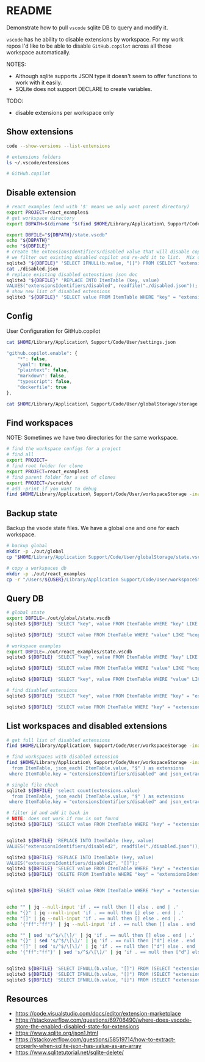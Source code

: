 # README

Demonstrate how to pull `vscode` sqlite DB to query and modify it.  

`vscode` has he ability to disable extensions by workspace.  For my work repos I'd like to be able to disable `GitHub.copilot` across all those workspace automatically.  

NOTES:

* Although sqlite supports JSON type it doesn't seem to offer functions to work with it easily.  
* SQLite does not support DECLARE to create variables.  

TODO:  

* disable extensions per workspace only

## Show extensions

```sh
code --show-versions --list-extensions

# extensions folders 
ls ~/.vscode/extensions

# GitHub.copilot
```

## Disable extension

```bash
# react_examples (end with '$' means we only want parent directory)
export PROJECT=react_examples$
# get workspace directory
export DBPATH=$(dirname "$(find $HOME/Library/Application\ Support/Code/User/workspaceStorage -iname "workspace.json" -exec jq --arg filename {} -c '. | {"folder": .folder, "filename": $filename}' {} \; | jq -s '.' | jq --arg project "${PROJECT}" '.[] | select(.folder != null) | select(.folder | test(".*\( $project )"))' | jq -s -r '.[].filename' | tail -n 1)")

export DBFILE="${DBPATH}/state.vscdb"
echo "${DBPATH}"
echo "${DBFILE}"
# create the extensionsIdentifiers/disabled value that will disable copilot.  
# we filter out existing disabled copilot and re-add it to list.  Mix of sql and jq to add to modify json document.  
sqlite3 "${DBFILE}" 'SELECT IFNULL(b.value, "[]") FROM (SELECT "extensionsIdentifiers/disabled" as keyname) as A LEFT OUTER JOIN ItemTable as B ON a.keyname=b.key;' | jq --arg id "github.copilot" --arg guid "23c4aeee-f844-43cd-b53e-1113e483f1a6" '[.[] | del(select(.id==$id)) | select(. != null)] | . += [{"id": $id, "uuid": $guid}]' > ./disabled.json
cat ./disabled.json
# replace existing disabled extenstions json doc
sqlite3 "${DBFILE}" 'REPLACE INTO ItemTable (key, value)
VALUES("extensionsIdentifiers/disabled", readfile("./disabled.json"));'
# show new list of disabled extensions
sqlite3 "${DBFILE}" 'SELECT value FROM ItemTable WHERE "key" = "extensionsIdentifiers/disabled";' | jq .
```


## Config

User Configuration for GitHub.copilot  

```bash
cat $HOME/Library/Application\ Support/Code/User/settings.json
```

```js
"github.copilot.enable": {
    "*": false,
    "yaml": true,
    "plaintext": false,
    "markdown": false,
    "typescript": false,
    "dockerfile": true
},
```

```bash
cat $HOME/Library/Application\ Support/Code/User/globalStorage/storage.json | jq .
```

## Find workspaces

NOTE: Sometimes we have two directories for the same workspace.  

```bash
# find the workspace configs for a project
# find all
export PROJECT=
# find root folder for clone
export PROJECT=react_examples$
# find parent folder for a set of clones
export PROJECT=/scratch/
# add -print if you want to debug
find $HOME/Library/Application\ Support/Code/User/workspaceStorage -iname "workspace.json" -exec jq --arg filename {} -c '. | {"folder": .folder, "filename": $filename}' {} \; | jq -s '.' | jq --arg project "${PROJECT}" '.[] | select(.folder != null) | select(.folder | test(".*\( $project )"))' | jq -s .
```

## Backup state

Backup the vsode state files.  We have a global one and one for each workspace.  

```bash
# backup global
mkdir -p ./out/global
cp "$HOME/Library/Application Support/Code/User/globalStorage/state.vscdb" ./out/global

# copy a workspaces db
mkdir -p ./out/react_examples
cp -r "/Users/${USER}/Library/Application Support/Code/User/workspaceStorage/b1fb23da175992912e0827db535659f7/" ./out/react_examples
```

## Query DB

```bash
# global state
export DBFILE=./out/global/state.vscdb
sqlite3 ${DBFILE} 'SELECT "key", value FROM ItemTable WHERE "key" LIKE "%copilot%";'

sqlite3 ${DBFILE} 'SELECT value FROM ItemTable WHERE "value" LIKE "%copilot%";' | jq .

# workspace examples
export DBFILE=./out/react_examples/state.vscdb
sqlite3 ${DBFILE} 'SELECT "key", value FROM ItemTable WHERE "key" LIKE "%copilot%";'

sqlite3 ${DBFILE} 'SELECT value FROM ItemTable WHERE "value" LIKE "%copilot%";' | jq .

sqlite3 ${DBFILE} 'SELECT "key", value FROM ItemTable WHERE "value" LIKE "%copilot%";' 

# find disabled extensions
sqlite3 ${DBFILE} 'SELECT "key", value FROM ItemTable WHERE "key" = "extensionsIdentifiers/disabled";' 

sqlite3 ${DBFILE} 'SELECT value FROM ItemTable WHERE "key" = "extensionsIdentifiers/disabled";' | jq .
```

## List workspaces and disabled extensions

```bash
# get full list of disabled extensions
find $HOME/Library/Application\ Support/Code/User/workspaceStorage -iname "state.vscdb" -print -exec sqlite3 {} 'SELECT "key", value FROM ItemTable WHERE "key" = "extensionsIdentifiers/disabled";' \; 

# find workspaces with disabled extension
find $HOME/Library/Application\ Support/Code/User/workspaceStorage -iname "state.vscdb" -print -exec sqlite3 {} 'select extensions.value 
  from ItemTable, json_each( ItemTable.value, "$" ) as extensions
 where ItemTable.key = "extensionsIdentifiers/disabled" and json_extract( extensions.value, "$.id" ) = "github.copilot"' \;

# single file check 
sqlite3 ${DBFILE} 'select count(extensions.value) 
  from ItemTable, json_each( ItemTable.value, "$" ) as extensions
 where ItemTable.key = "extensionsIdentifiers/disabled" and json_extract( extensions.value, "$.id" ) = "github.copilot"'

# filter id and add it back in 
# NOTE: does not work if row is not found
sqlite3 ${DBFILE} 'SELECT value FROM ItemTable WHERE "key" = "extensionsIdentifiers/disabled";' | jq --arg id "github.copilot" --arg guid "23c4aeee-f844-43cd-b53e-1113e483f1a6" '[.[] | del(select(.id==$id)) | select(. != null)] | . += [{"id": $id, "uuid": $guid}]' > ./disabled.json


sqlite3 ${DBFILE} 'REPLACE INTO ItemTable (key, value)
VALUES("extensionsIdentifiers/disabled2", readfile("./disabled.json"));'

sqlite3 ${DBFILE} 'REPLACE INTO ItemTable (key, value)
VALUES("extensionsIdentifiers/disabled2", "[]");'
sqlite3 ${DBFILE} 'SELECT value FROM ItemTable WHERE "key" = "extensionsIdentifiers/disabled2";' | jq .
sqlite3 ${DBFILE} 'DELETE FROM ItemTable WHERE "key" = "extensionsIdentifiers/disabled2";';


sqlite3 ${DBFILE} 'SELECT value FROM ItemTable WHERE "key" = "extensionsIdentifiers/disabled2";' | sed 's/^$/\[\]/' | jq --arg id "github.copilot" --arg guid "23c4aeee-f844-43cd-b53e-1113e483f1a6" '[.[] | del(select(.id==$id)) | select(. != null)] | . += [{"id": $id, "uuid": $guid}]' > ./disabled.json


echo "" | jq --null-input 'if . == null then [] else . end | .'
echo "{}" | jq --null-input 'if . == null then [] else . end | .'
echo "[]" | jq --null-input 'if . == null then [] else . end | .'
echo '{"ff":"ff"}' | jq --null-input 'if . == null then [] else . end | .'

echo "" | sed 's/^$/\[\]/' | jq 'if . == null then [] else . end | .'
echo "{}" | sed 's/^$/\[\]/' | jq 'if . == null then ["d"] else . end | .'
echo "[]" | sed 's/^$/\[\]/' | jq 'if . == null then ["d"] else . end | .'
echo '{"ff":"ff"}' | sed 's/^$/\[\]/' | jq 'if . == null then ["d"] else . end | .'


sqlite3 ${DBFILE} 'SELECT IFNULL(b.value, "[]") FROM (SELECT "extensionsIdentifiers/disabled" as keyname) as A LEFT OUTER JOIN ItemTable as B ON a.keyname=b.key;' 
sqlite3 ${DBFILE} 'SELECT IFNULL(b.value, "[]") FROM (SELECT "extensionsIdentifiers/disabled2" as keyname) as A LEFT OUTER JOIN ItemTable as B ON a.keyname=b.key;' 
sqlite3 ${DBFILE} 'SELECT IFNULL(b.value, "[]") FROM (SELECT "extensionsIdentifiers/disabled3" as keyname) as A LEFT OUTER JOIN ItemTable as B ON a.keyname=b.key;' 
```

## Resources

* https://code.visualstudio.com/docs/editor/extension-marketplace
* https://stackoverflow.com/questions/69706490/where-does-vscode-store-the-enabled-disabled-state-for-extensions
* https://www.sqlite.org/json1.html
* https://stackoverflow.com/questions/58519714/how-to-extract-properly-when-sqlite-json-has-value-as-an-array
* https://www.sqlitetutorial.net/sqlite-delete/

